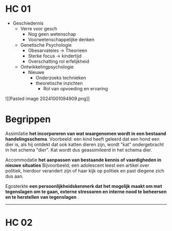 # HC 01
- Geschiedernis
	- Verre voor gesch
		- Nog geen wetenschap 
		- Voorwetenschappelijke denken
	- Genetische Psychologie
		- Obesarvateies -> Theorieen
		- Sterke focus -> kindertijd
		- Overschatting rol erfelijkheid
	- Ontwikkelingpsychologie
		- Nieuwe
			- Onderzoeks technieken
			- theoretische inzichten
				- Rol van opvoeding en ervaring

![[Pasted image 20241001094909.png]]

# Begrippen 
Assimilatie
	**het incorporeren van wat waargenomen wordt in een bestaand handelingsschema**. 
		Voorbeeld: een kind heeft geleerd dat een hond een dier is, als hij ontdekt dat ook katten dieren zijn, wordt "kat" ondergebracht in het schema "dier". Kat wordt dus geassimileerd in het schema dier.

Accommodatie
	**het aanpassen van bestaande kennis of vaardigheden in nieuwe situaties**
		Bijvoorbeeld; een adolescent leest een artikel over politiek, hierdoor verandert zijn of haar kijk op politiek en past diegene zich dus aan.

Egosterkte
	**een persoonlijkheidskenmerk dat het mogelijk maakt om met tegenslagen om te gaan, externe stressoren en interne nood te beheersen en te herstellen van tegenslagen** .

---

# HC 02